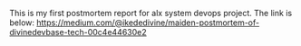 This is my first postmortem report for alx system devops project.
The link is below:
https://medium.com/@ikededivine/maiden-postmortem-of-divinedevbase-tech-00c4e44630e2
